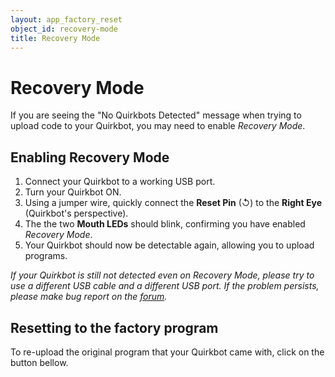 ```yaml
---
layout: app_factory_reset
object_id: recovery-mode
title: Recovery Mode
---
```


# Recovery Mode
If you are seeing the "No Quirkbots Detected" message when trying to upload code to your Quirkbot, you may need to enable *Recovery Mode*.

## Enabling Recovery Mode

1. Connect your Quirkbot to a working USB port.
2. Turn your Quirkbot ON.
3. Using a jumper wire, quickly connect the **Reset Pin** (↺) to the **Right Eye** (Quirkbot's perspective).
4. The the two **Mouth LEDs** should blink, confirming you have enabled *Recovery Mode*.
5. Your Quirkbot should now be detectable again, allowing you to upload programs.

*If your Quirkbot is still not detected even on Recovery Mode, please try to use a different USB cable and a different USB port. If the problem persists, please make bug report on the [forum](http://forurm.quirkbot.com).*

## Resetting to the factory program
To re-upload the original program that your Quirkbot came with, click on the button bellow.

